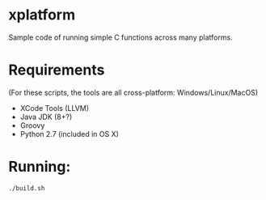 # xplatform

Sample code of running simple C functions across many platforms.

# Requirements

(For these scripts, the tools are all cross-platform: Windows/Linux/MacOS)

- XCode Tools (LLVM)
- Java JDK (8+?)
- Groovy
- Python 2.7 (included in OS X)

# Running:

    ./build.sh